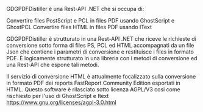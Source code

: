 GDGPDFDistiller è una Rest-API .NET che si occupa di:

Convertire files PostScript e PCL in files PDF usando GhostScript e GhostPCL
Convertire files HTML in files PDF usando IText

GDGPDFDistiller è strutturato in una Rest-API .NET che riceve le richieste di conversione sotto forma di files PS, PCL ed HTML accompagnati da un file Json che contiene i parametri di conversione
e restituisce i files in formato PDF. 
È logicamente strutturato in una libreria con i metodi di conversione ed una Rest-API che espone tali metodi.

Il servizio di conversione HTML è attualmente focalizzato sulla conversione in formato PDF dei reports FastReport Community Edition esportati in HTML.
Questo software è rilasciato sotto licenza AGPL/V3 cosi come rischiesto per l'uso di GhostScript e Itext
https://www.gnu.org/licenses/agpl-3.0.html
